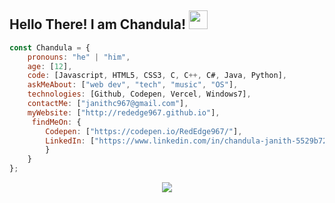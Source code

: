 ## Hello There! I am Chandula! <img src="https://raw.githubusercontent.com/MartinHeinz/MartinHeinz/master/wave.gif" height="30" width="30">

```javascript
const Chandula = {
    pronouns: "he" | "him",
    age: [12],
    code: [Javascript, HTML5, CSS3, C, C++, C#, Java, Python],
    askMeAbout: ["web dev", "tech", "music", "OS"],
    technologies: [Github, Codepen, Vercel, Windows7],
    contactMe: ["janithc967@gmail.com"],
    myWebsite: ["http://rededge967.github.io"],
     findMeOn: {
        Codepen: ["https://codepen.io/RedEdge967/"],
        LinkedIn: ["https://www.linkedin.com/in/chandula-janith-5529b7223/"]
        }        
    }
};
```
<p align="center">
  <img src="https://komarev.com/ghpvc/?username=RedEdge967&color=dc143c" align="center"/>
</p>
